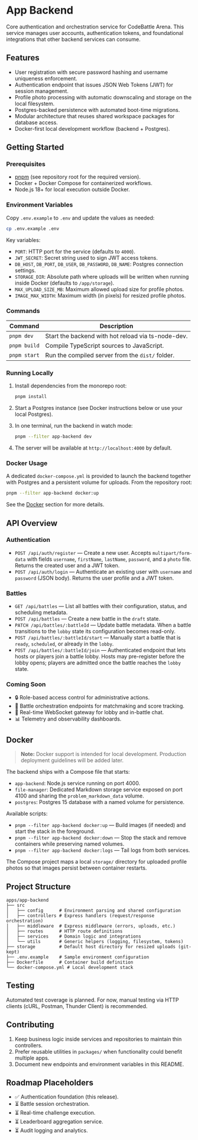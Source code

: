 # App Backend

Core authentication and orchestration service for CodeBattle Arena. This service manages user accounts, authentication tokens, and foundational integrations that other backend services can consume.

## Features

- User registration with secure password hashing and username uniqueness enforcement.
- Authentication endpoint that issues JSON Web Tokens (JWT) for session management.
- Profile photo processing with automatic downscaling and storage on the local filesystem.
- Postgres-backed persistence with automated boot-time migrations.
- Modular architecture that reuses shared workspace packages for database access.
- Docker-first local development workflow (backend + Postgres).

## Getting Started

### Prerequisites

- [pnpm](https://pnpm.io/) (see repository root for the required version).
- Docker + Docker Compose for containerized workflows.
- Node.js 18+ for local execution outside Docker.

### Environment Variables

Copy `.env.example` to `.env` and update the values as needed:

```bash
cp .env.example .env
```

Key variables:

- `PORT`: HTTP port for the service (defaults to `4000`).
- `JWT_SECRET`: Secret string used to sign JWT access tokens.
- `DB_HOST`, `DB_PORT`, `DB_USER`, `DB_PASSWORD`, `DB_NAME`: Postgres connection settings.
- `STORAGE_DIR`: Absolute path where uploads will be written when running inside Docker (defaults to `/app/storage`).
- `MAX_UPLOAD_SIZE_MB`: Maximum allowed upload size for profile photos.
- `IMAGE_MAX_WIDTH`: Maximum width (in pixels) for resized profile photos.

### Commands

| Command      | Description                                           |
| ------------ | ----------------------------------------------------- |
| `pnpm dev`   | Start the backend with hot reload via ts-node-dev.    |
| `pnpm build` | Compile TypeScript sources to JavaScript.             |
| `pnpm start` | Run the compiled server from the `dist/` folder.      |

### Running Locally

1. Install dependencies from the monorepo root:

   ```bash
   pnpm install
   ```

2. Start a Postgres instance (see Docker instructions below or use your local Postgres).
3. In one terminal, run the backend in watch mode:

   ```bash
   pnpm --filter app-backend dev
   ```

4. The server will be available at `http://localhost:4000` by default.

### Docker Usage

A dedicated `docker-compose.yml` is provided to launch the backend together with Postgres and a persistent volume for uploads. From the repository root:

```bash
pnpm --filter app-backend docker:up
```

See the [Docker](#docker) section for more details.

## API Overview

### Authentication

- `POST /api/auth/register` — Create a new user. Accepts `multipart/form-data` with fields `username`, `firstName`, `lastName`, `password`, and a `photo` file. Returns the created user and a JWT token.
- `POST /api/auth/login` — Authenticate an existing user with `username` and `password` (JSON body). Returns the user profile and a JWT token.

### Battles

- `GET /api/battles` — List all battles with their configuration, status, and scheduling metadata.
- `POST /api/battles` — Create a new battle in the `draft` state.
- `PATCH /api/battles/:battleId` — Update battle metadata. When a battle transitions to the `lobby` state its configuration becomes read-only.
- `POST /api/battles/:battleId/start` — Manually start a battle that is `ready`, `scheduled`, or already in the `lobby`.
- `POST /api/battles/:battleId/join` — Authenticated endpoint that lets hosts or players join a battle lobby. Hosts may pre-register before the lobby opens; players are admitted once the battle reaches the `lobby` state.

### Coming Soon

- 🔒 Role-based access control for administrative actions.
- 🧠 Battle orchestration endpoints for matchmaking and score tracking.
- 💬 Real-time WebSocket gateway for lobby and in-battle chat.
- 📊 Telemetry and observability dashboards.

## Docker

> **Note:** Docker support is intended for local development. Production deployment guidelines will be added later.

The backend ships with a Compose file that starts:

- `app-backend`: Node.js service running on port 4000.
- `file-manager`: Dedicated Markdown storage service exposed on port 4100 and sharing the `problem_markdown_data` volume.
- `postgres`: Postgres 15 database with a named volume for persistence.

Available scripts:

- `pnpm --filter app-backend docker:up` — Build images (if needed) and start the stack in the foreground.
- `pnpm --filter app-backend docker:down` — Stop the stack and remove containers while preserving named volumes.
- `pnpm --filter app-backend docker:logs` — Tail logs from both services.

The Compose project maps a local `storage/` directory for uploaded profile photos so that images persist between container restarts.

## Project Structure

```
apps/app-backend
├── src
│   ├── config      # Environment parsing and shared configuration
│   ├── controllers # Express handlers (request/response orchestration)
│   ├── middleware  # Express middleware (errors, uploads, etc.)
│   ├── routes      # HTTP route definitions
│   ├── services    # Domain logic and integrations
│   └── utils       # Generic helpers (logging, filesystem, tokens)
├── storage         # Default host directory for resized uploads (git-kept)
├── .env.example    # Sample environment configuration
├── Dockerfile      # Container build definition
└── docker-compose.yml # Local development stack
```

## Testing

Automated test coverage is planned. For now, manual testing via HTTP clients (cURL, Postman, Thunder Client) is recommended.

## Contributing

1. Keep business logic inside services and repositories to maintain thin controllers.
2. Prefer reusable utilities in `packages/` when functionality could benefit multiple apps.
3. Document new endpoints and environment variables in this README.

## Roadmap Placeholders

- ✅ Authentication foundation (this release).
- ⏳ Battle session orchestration.
- ⏳ Real-time challenge execution.
- ⏳ Leaderboard aggregation service.
- ⏳ Audit logging and analytics.

